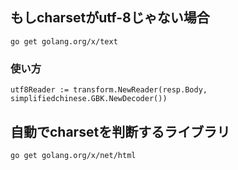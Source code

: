 ## もしcharsetがutf-8じゃない場合
```gotemplate
go get golang.org/x/text
```

### 使い方
```gotemplate
utf8Reader := transform.NewReader(resp.Body, simplifiedchinese.GBK.NewDecoder())
```

## 自動でcharsetを判断するライブラリ

```gotemplate
go get golang.org/x/net/html
```

